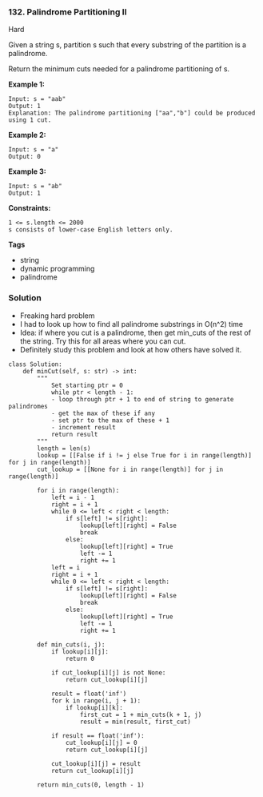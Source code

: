 ### 132. Palindrome Partitioning II
Hard

Given a string s, partition s such that every substring of the partition is a palindrome.

Return the minimum cuts needed for a palindrome partitioning of s. 

**Example 1:**
```
Input: s = "aab"
Output: 1
Explanation: The palindrome partitioning ["aa","b"] could be produced using 1 cut.
```

**Example 2:**
```
Input: s = "a"
Output: 0
```

**Example 3:**
```
Input: s = "ab"
Output: 1
``` 

**Constraints:**
```
1 <= s.length <= 2000
s consists of lower-case English letters only.
```

**Tags**
- string
- dynamic programming
- palindrome

### Solution
- Freaking hard problem
- I had to look up how to find all palindrome substrings in O(n^2) time
- Idea: if where you cut is a palindrome, then get min_cuts of the rest of the string. Try this for all areas where you can cut.
- Definitely study this problem and look at how others have solved it.
```
class Solution:
    def minCut(self, s: str) -> int:
        """
            Set starting ptr = 0
            while ptr < length - 1:
            - loop through ptr + 1 to end of string to generate palindromes
            - get the max of these if any
            - set ptr to the max of these + 1
            - increment result
            return result
        """
        length = len(s)
        lookup = [[False if i != j else True for i in range(length)] for j in range(length)]
        cut_lookup = [[None for i in range(length)] for j in range(length)]
        
        for i in range(length):
            left = i - 1
            right = i + 1
            while 0 <= left < right < length:
                if s[left] != s[right]:
                    lookup[left][right] = False
                    break
                else:
                    lookup[left][right] = True
                    left -= 1
                    right += 1
            left = i
            right = i + 1
            while 0 <= left < right < length:
                if s[left] != s[right]:
                    lookup[left][right] = False
                    break
                else:
                    lookup[left][right] = True
                    left -= 1
                    right += 1
        
        def min_cuts(i, j):
            if lookup[i][j]:
                return 0
            
            if cut_lookup[i][j] is not None:
                return cut_lookup[i][j]
            
            result = float('inf')
            for k in range(i, j + 1):
                if lookup[i][k]:
                    first_cut = 1 + min_cuts(k + 1, j)
                    result = min(result, first_cut)
            
            if result == float('inf'):
                cut_lookup[i][j] = 0
                return cut_lookup[i][j]
            
            cut_lookup[i][j] = result
            return cut_lookup[i][j]
        
        return min_cuts(0, length - 1)

        
        
```
